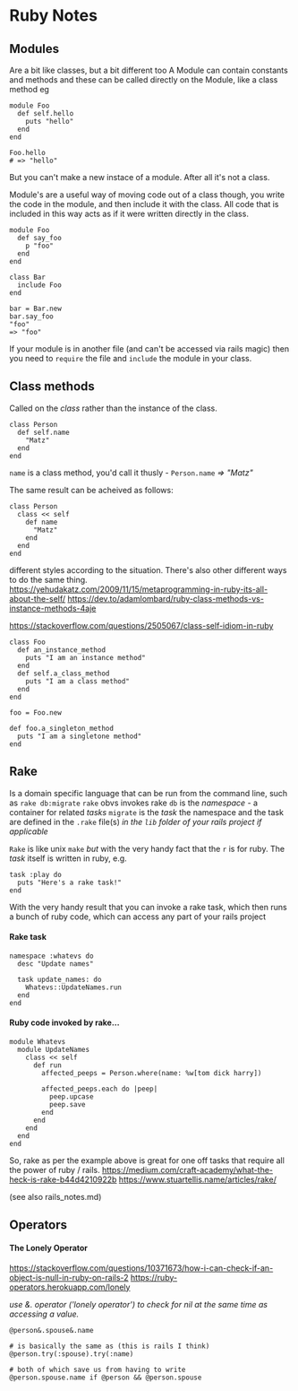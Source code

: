 # Ruby Notes



## Modules
Are a bit like classes, but a bit different too
A Module can contain constants and methods and these can be called directly on the Module, like a class method eg
```
module Foo
  def self.hello
    puts "hello"
  end
end

Foo.hello
# => "hello"
```
But you can't make a new instace of a module. After all it's not a class.

Module's are a useful way of moving code out of a class though, you write the code in the module, and then include it with the class.
All code that is included in this way acts as if it were written directly in the class.
```
module Foo
  def say_foo
    p "foo"
  end  
end  

class Bar
  include Foo
end  

bar = Bar.new
bar.say_foo
"foo"
=> "foo"
```
If your module is in another file (and can't be accessed via rails magic) then you need to `require` the file and `include` the module in your class.



## Class methods
Called on the _class_ rather than the instance of the class.
```
class Person
  def self.name
    "Matz"
  end
end
```
`name` is a class method, you'd call it thusly - `Person.name` _=> "Matz"_

The same result can be acheived as follows:
```
class Person
  class << self
    def name
      "Matz"
    end
  end
end
```
different styles according to the situation. There's also other different ways to do the same thing.
https://yehudakatz.com/2009/11/15/metaprogramming-in-ruby-its-all-about-the-self/
https://dev.to/adamlombard/ruby-class-methods-vs-instance-methods-4aje

https://stackoverflow.com/questions/2505067/class-self-idiom-in-ruby
```
class Foo  
  def an_instance_method  
    puts "I am an instance method"  
  end  
  def self.a_class_method  
    puts "I am a class method"  
  end  
end

foo = Foo.new

def foo.a_singleton_method
  puts "I am a singletone method"
end
```


## Rake
Is a domain specific language that can be run from the command line, such as
`rake db:migrate`
`rake` obvs invokes rake
`db` is the _namespace_ - a container for related _tasks_ 
`migrate` is the _task_
the namespace and the task are defined in the `.rake` file(s) _in the `lib` folder of your rails project if applicable_

`Rake` is like unix `make` _but_ with the very handy fact that the `r` is for ruby.
The _task_ itself is written in ruby, e.g.
```
task :play do
  puts "Here's a rake task!"
end
```
With the very handy result that you can invoke a rake task, which then runs a bunch of ruby code, which can access any part of your rails project

#### Rake task
```
namespace :whatevs do
  desc "Update names"

  task update_names: do
    Whatevs::UpdateNames.run
  end
end
```

#### Ruby code invoked by rake...
```
module Whatevs
  module UpdateNames
    class << self
      def run
        affected_peeps = Person.where(name: %w[tom dick harry])

        affected_peeps.each do |peep|
          peep.upcase
          peep.save
        end
      end
    end
  end
end
```
So, rake as per the example above is great for one off tasks that require all the power of ruby / rails.
https://medium.com/craft-academy/what-the-heck-is-rake-b44d4210922b
https://www.stuartellis.name/articles/rake/

(see also rails_notes.md)


## Operators

#### The Lonely Operator
https://stackoverflow.com/questions/10371673/how-i-can-check-if-an-object-is-null-in-ruby-on-rails-2
https://ruby-operators.herokuapp.com/lonely

_use &. operator ('lonely operator') to check for nil at the same time as accessing a value._

```
@person&.spouse&.name

# is basically the same as (this is rails I think)
@person.try(:spouse).try(:name)

# both of which save us from having to write
@person.spouse.name if @person && @person.spouse
```

